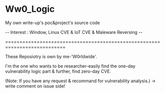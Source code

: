 # Ww0_Logic
My own write-up's poc&amp;project's source code

-- Interest : Window, Linux CVE & IoT CVE & Maleware Reversing --

===========================================================================

These Reposiotry is own by me-'W0rldwide'.

I'm the one who wants to be researcher-easily find the one-day vulnerability logic part 
 & further, find zero-day CVE.







(Note: If you have any request & recommand for vulnerability analysis.)
  -> write comment on issue side!



  

